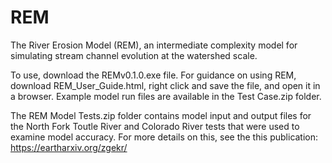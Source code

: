 # REM
The River Erosion Model (REM), an intermediate complexity model for simulating stream channel evolution at the watershed scale.

To use, download the REMv0.1.0.exe file. For guidance on using REM, download REM_User_Guide.html, right click and save the file, and open it in a browser. Example model run files are available in the Test Case.zip folder.

The REM Model Tests.zip folder contains model input and output files for the North Fork Toutle River and Colorado River tests that were used to examine model accuracy. For more details on this, see the this publication: https://eartharxiv.org/zgekr/
